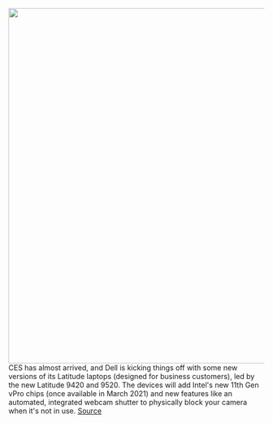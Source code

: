 <img src='https://cdn.vox-cdn.com/thumbor/TY9ellAsoeWs6NrjU7_UZoPTVBA=/0x0:4000x4000/1200x800/filters:focal(1720x1479:2360x2119)/cdn.vox-cdn.com/uploads/chorus_image/image/68621600/Dell_Latitude__9420_3_view.0.png' width='700px' /><br/>
CES has almost arrived, and Dell is kicking things off with some new versions of its Latitude laptops (designed for business customers), led by the new Latitude 9420 and 9520. The devices will add Intel's new 11th Gen vPro chips (once available in March 2021) and new features like an automated, integrated webcam shutter to physically block your camera when it's not in use.
<a href='https://www.theverge.com/2021/1/5/22214058/dell-latitude-business-laptops-9420-automated-webcam-shutter-ces-2021'> Source <a/>
